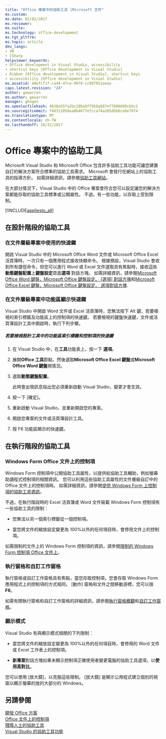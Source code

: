 ```yaml
---
title: "Office 專案中的協助工具 |Microsoft 文件"
ms.custom: 
ms.date: 02/02/2017
ms.reviewer: 
ms.suite: 
ms.technology: office-development
ms.tgt_pltfrm: 
ms.topic: article
dev_langs:
- VB
- CSharp
helpviewer_keywords:
- Office development in Visual Studio, accessibility
- shortcut keys [Office development in Visual Studio]
- Ribbon [Office development in Visual Studio], shortcut keys
- accessibility [Office development in Visual Studio]
ms.assetid: 48efcf1f-ca49-47ce-99f0-cc99f051aeae
caps.latest.revision: "24"
author: gewarren
ms.author: gewarren
manager: ghogen
ms.openlocfilehash: 4636e55fa2bc20ba9ff958a897ef7898099cb5c2
ms.sourcegitcommit: f40311056ea0b4677efcca74a285dbb0ce0e7974
ms.translationtype: MT
ms.contentlocale: zh-TW
ms.lasthandoff: 10/31/2017
---
```

# <a name="accessibility-in-office-projects"></a>Office 專案中的協助工具
  Microsoft Visual Studio 和 Microsoft Office 包含許多協助工具功能可讓您建置自訂的解決方案符合標準的協助工具需求。 Microsoft 會發行在網站上的協助工具的指導方針。 如需詳細資訊，請參閱[協助工具網站](http://go.microsoft.com/fwlink/?LinkID=37113)。  
  
 在大部分情況下，Visual Studio 中的 Office 專案會符合您可以設定讓您的解決方案都能存取的協助工具標準或公開屬性。 不過，有一些功能，以存取上受到限制。  
  
 [!INCLUDE[appliesto_all](../vsto/includes/appliesto-all-md.md)]  
  
## <a name="accessibility-at-design-time"></a>在設計階段的協助工具  
  
### <a name="using-shortcut-keys-in-document-level-projects"></a>在文件層級專案中使用的快速鍵  
 開啟 Visual Studio 中的 Microsoft Office Word 文件或 Microsoft Office Excel 活頁簿時，一次只有一個應用程式接收快顯命令。 根據預設，Visual Studio 會收到所有捷徑命令，但您可以進行 Word 或 Excel 文件選取具有焦點時，接收這些**動態鍵盤配置**上**鍵盤設定**頁面**選項** 對話方塊。 如需詳細資訊，請參閱[Microsoft Office Word 鍵盤，Microsoft Office 鍵盤設定、 [選項] 對話方塊](../vsto/microsoft-office-word-keyboard-microsoft-office-keyboard-settings-options-dialog-box.md)和[Microsoft Office Excel 鍵盤，Microsoft Office 鍵盤設定、 選項對話方塊](../vsto/microsoft-office-excel-keyboard-microsoft-office-keyboard-settings-options-dialog-box.md).  
  
### <a name="displaying-shortcut-keys-for-the-ribbon-in-document-level-projects"></a>在文件層級專案中功能區顯示快速鍵  
 Visual Studio 中開啟 Word 文件或 Excel 活頁簿時，您無法按下 Alt 鍵，若要檢視的索引標籤及功能區上的控制項的快速鍵。 若要檢視的鍵盤快速鍵，文件或活頁簿設計工具中開啟時，執行下列步驟。  
  
##### <a name="to-view-shortcut-keys-for-ribbon-tabs-and-controls-in-the-designer"></a>若要檢視設計工具中的功能區索引標籤和控制項的快速鍵  
  
1.  在 Visual Studio 中，在**工具**功能表上，按一下 **選項**。  
  
2.  展開**Office 工具**節點，然後選取**Microsoft Office Excel 鍵盤**或**Microsoft Office Word 鍵盤**視情況。  
  
3.  選取**動態鍵盤配置**。  
  
     此時會出現訊息指出您必須重新啟動 Visual Studio，變更才會生效。  
  
4.  按一下 [確定]。  
  
5.  重新啟動 Visual Studio，並重新開啟您的專案。  
  
6.  開啟您專案的文件或活頁簿設計工具。  
  
7.  按 F6 功能區顯示的快速鍵。  
  
## <a name="accessibility-at-run-time"></a>在執行階段的協助工具  
  
### <a name="windows-forms-controls-on-office-documents"></a>Windows Form Office 文件上的控制項  
 Windows Form 控制項中公開協助工具屬性，以提供給協助工具輔助，例如螢幕助讀程式控制項的相關資訊。 您可以利用這些協助工具屬性的文件層級自訂中的 Office 文件上的控制項時。 如需詳細資訊，請參閱[提供 Windows Form 上控制項的協助工具資訊](/dotnet/framework/winforms/controls/providing-accessibility-information-for-controls-on-a-windows-form)。  
  
 不過，在執行階段時的 Excel 活頁簿或 Word 文件裝載 Windows Form 控制項有一些協助工具的限制：  
  
-   您無法以另一個索引標籤從一個控制項。  
  
-   當您將文件的縮放設定變更為 100%以外的任何項目時，會停用文件上的控制項。  
  
 如需限制的文件上的 Windows Form 控制項的資訊，請參閱[限制的 Windows Form 控制項 Office 文件上](../vsto/limitations-of-windows-forms-controls-on-office-documents.md)。  
  
### <a name="actions-panes-and-custom-task-panes"></a>執行窗格和自訂工作窗格  
 執行窗格或自訂工作窗格具有焦點，當您存取控制項，您會存取 Windows Form 應用程式上的控制項的方式相同。 [動作] 窗格和文件之間移動游標，您可以按**F6**。  
  
 如需有關執行窗格和自訂工作窗格的詳細資訊，請參閱[執行窗格概觀](../vsto/actions-pane-overview.md)和[自訂工作窗格](../vsto/custom-task-panes.md)。  
  
### <a name="display-modes"></a>顯示模式  
 Visual Studio 有與顯示模式相關的下列限制：  
  
-   當您將文件的縮放設定變更為 100%以外的任何項目時，會停用的 Word 文件或 Excel 工作表上的控制項。  
  
-   **新專案**對話方塊如果未顯示控制項正確使用者變更電腦的協助工具選項，以**使用高對比**。  
  
 您可以使用 [放大鏡]，以克服這些限制。 [放大鏡] 是顯示公用程式建立個別的視窗以顯示螢幕的放的大部分的 Windows。  
  
## <a name="see-also"></a>另請參閱  
 [開發 Office 方案](../vsto/developing-office-solutions.md)   
 [Office 文件上的控制項](../vsto/controls-on-office-documents.md)   
 [殘障人士的協助工具](/visualstudio/ide/reference/accessibility-for-people-with-disabilities)   
 [Visual Studio 的協助工具功能](/visualstudio/ide/reference/accessibility-features-of-visual-studio)  
  
  